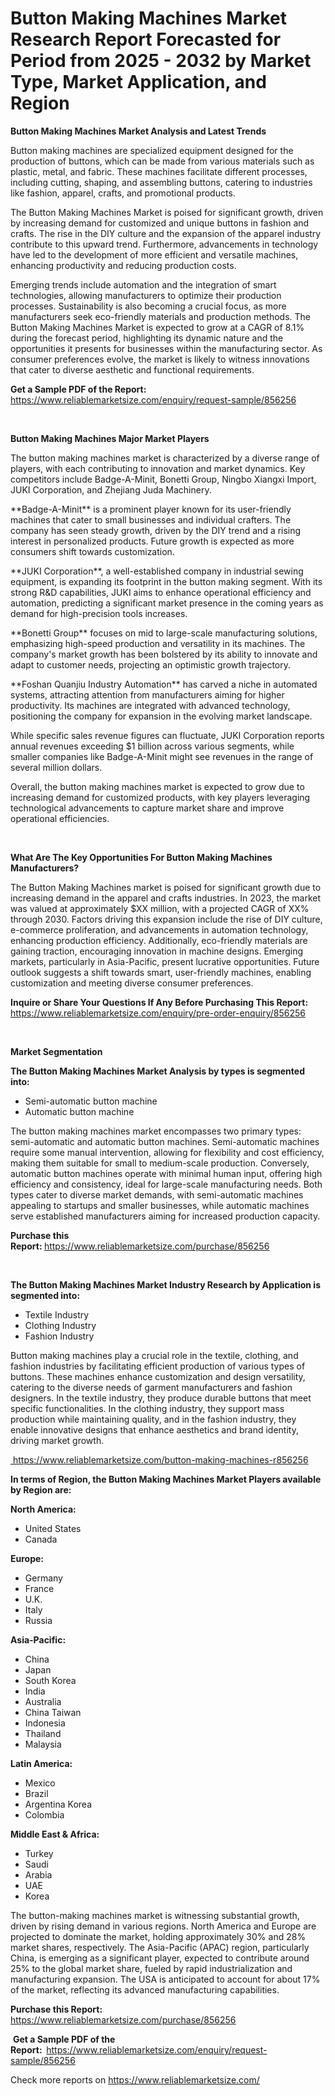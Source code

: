 <p><h1>Button Making Machines Market Research Report Forecasted for Period from 2025 -  2032 by Market Type, Market Application, and Region</h1></p><p><strong>Button Making Machines Market Analysis and Latest Trends</strong></p>
<p><p>Button making machines are specialized equipment designed for the production of buttons, which can be made from various materials such as plastic, metal, and fabric. These machines facilitate different processes, including cutting, shaping, and assembling buttons, catering to industries like fashion, apparel, crafts, and promotional products. </p><p>The Button Making Machines Market is poised for significant growth, driven by increasing demand for customized and unique buttons in fashion and crafts. The rise in the DIY culture and the expansion of the apparel industry contribute to this upward trend. Furthermore, advancements in technology have led to the development of more efficient and versatile machines, enhancing productivity and reducing production costs.</p><p>Emerging trends include automation and the integration of smart technologies, allowing manufacturers to optimize their production processes. Sustainability is also becoming a crucial focus, as more manufacturers seek eco-friendly materials and production methods. The Button Making Machines Market is expected to grow at a CAGR of 8.1% during the forecast period, highlighting its dynamic nature and the opportunities it presents for businesses within the manufacturing sector. As consumer preferences evolve, the market is likely to witness innovations that cater to diverse aesthetic and functional requirements.</p></p>
<p><strong>Get a Sample PDF of the Report:&nbsp;</strong> <a href="https://www.reliablemarketsize.com/enquiry/request-sample/856256?utm_campaign=2769&utm_medium=2&utm_source=Github&utm_content=ia&utm_term=08042025&utm_id=button-making-machines">https://www.reliablemarketsize.com/enquiry/request-sample/856256</a></p>
<p>&nbsp;</p>
<p><strong>Button Making Machines Major Market Players</strong></p>
<p><p>The button making machines market is characterized by a diverse range of players, with each contributing to innovation and market dynamics. Key competitors include Badge-A-Minit, Bonetti Group, Ningbo Xiangxi Import, JUKI Corporation, and Zhejiang Juda Machinery.</p><p>**Badge-A-Minit** is a prominent player known for its user-friendly machines that cater to small businesses and individual crafters. The company has seen steady growth, driven by the DIY trend and a rising interest in personalized products. Future growth is expected as more consumers shift towards customization.</p><p>**JUKI Corporation**, a well-established company in industrial sewing equipment, is expanding its footprint in the button making segment. With its strong R&D capabilities, JUKI aims to enhance operational efficiency and automation, predicting a significant market presence in the coming years as demand for high-precision tools increases.</p><p>**Bonetti Group** focuses on mid to large-scale manufacturing solutions, emphasizing high-speed production and versatility in its machines. The company's market growth has been bolstered by its ability to innovate and adapt to customer needs, projecting an optimistic growth trajectory.</p><p>**Foshan Quanjiu Industry Automation** has carved a niche in automated systems, attracting attention from manufacturers aiming for higher productivity. Its machines are integrated with advanced technology, positioning the company for expansion in the evolving market landscape.</p><p>While specific sales revenue figures can fluctuate, JUKI Corporation reports annual revenues exceeding $1 billion across various segments, while smaller companies like Badge-A-Minit might see revenues in the range of several million dollars.</p><p>Overall, the button making machines market is expected to grow due to increasing demand for customized products, with key players leveraging technological advancements to capture market share and improve operational efficiencies.</p></p>
<p>&nbsp;</p>
<p><strong>What Are The Key Opportunities For Button Making Machines Manufacturers?</strong></p>
<p><p>The Button Making Machines market is poised for significant growth due to increasing demand in the apparel and crafts industries. In 2023, the market was valued at approximately $XX million, with a projected CAGR of XX% through 2030. Factors driving this expansion include the rise of DIY culture, e-commerce proliferation, and advancements in automation technology, enhancing production efficiency. Additionally, eco-friendly materials are gaining traction, encouraging innovation in machine designs. Emerging markets, particularly in Asia-Pacific, present lucrative opportunities. Future outlook suggests a shift towards smart, user-friendly machines, enabling customization and meeting diverse consumer preferences.</p></p>
<p><strong>Inquire or Share Your Questions If Any Before Purchasing This Report:</strong> <a href="https://www.reliablemarketsize.com/enquiry/pre-order-enquiry/856256?utm_campaign=2769&utm_medium=2&utm_source=Github&utm_content=ia&utm_term=08042025&utm_id=button-making-machines">https://www.reliablemarketsize.com/enquiry/pre-order-enquiry/856256</a></p>
<p>&nbsp;</p>
<p><strong>Market Segmentation</strong></p>
<p><strong>The Button Making Machines Market Analysis by types is segmented into:</strong></p>
<p><ul><li>Semi-automatic button machine</li><li>Automatic button machine</li></ul></p>
<p><p>The button making machines market encompasses two primary types: semi-automatic and automatic button machines. Semi-automatic machines require some manual intervention, allowing for flexibility and cost efficiency, making them suitable for small to medium-scale production. Conversely, automatic button machines operate with minimal human input, offering high efficiency and consistency, ideal for large-scale manufacturing needs. Both types cater to diverse market demands, with semi-automatic machines appealing to startups and smaller businesses, while automatic machines serve established manufacturers aiming for increased production capacity.</p></p>
<p><strong>Purchase this Report:&nbsp;</strong><a href="https://www.reliablemarketsize.com/purchase/856256?utm_campaign=2769&utm_medium=2&utm_source=Github&utm_content=ia&utm_term=08042025&utm_id=button-making-machines">https://www.reliablemarketsize.com/purchase/856256</a></p>
<p>&nbsp;</p>
<p><strong>The Button Making Machines Market Industry Research by Application is segmented into:</strong></p>
<p><ul><li>Textile Industry</li><li>Clothing Industry</li><li>Fashion Industry</li></ul></p>
<p><p>Button making machines play a crucial role in the textile, clothing, and fashion industries by facilitating efficient production of various types of buttons. These machines enhance customization and design versatility, catering to the diverse needs of garment manufacturers and fashion designers. In the textile industry, they produce durable buttons that meet specific functionalities. In the clothing industry, they support mass production while maintaining quality, and in the fashion industry, they enable innovative designs that enhance aesthetics and brand identity, driving market growth.</p></p>
<p><a href="https://www.reliablemarketsize.com/button-making-machines-r856256?utm_campaign=2769&utm_medium=2&utm_source=Github&utm_content=ia&utm_term=08042025&utm_id=button-making-machines">&nbsp;https://www.reliablemarketsize.com/button-making-machines-r856256</a></p>
<p><strong>In terms of Region, the Button Making Machines Market Players available by Region are:</strong></p>
<p>
    <p> <strong> North America: </strong>
        <ul>
            <li>United States</li>
            <li>Canada</li>
        </ul>
        </p> 
    <p> <strong> Europe: </strong>
        <ul>
            <li>Germany</li>
            <li>France</li>
            <li>U.K.</li>
            <li>Italy</li>
            <li>Russia</li>
        </ul>
        </p> 
    <p> <strong> Asia-Pacific: </strong>
        <ul>
            <li>China</li>
            <li>Japan</li>
            <li>South Korea</li>
            <li>India</li>
            <li>Australia</li>
            <li>China Taiwan</li>
            <li>Indonesia</li>
            <li>Thailand</li>
            <li>Malaysia</li>
        </ul>
        </p> 
    <p> <strong> Latin America: </strong>
        <ul>
            <li>Mexico</li>
            <li>Brazil</li>
            <li>Argentina Korea</li>
            <li>Colombia</li>
        </ul>
        </p> 
    <p> <strong> Middle East & Africa: </strong>
        <ul>
            <li>Turkey</li>
            <li>Saudi</li>
            <li>Arabia</li>
            <li>UAE</li>
            <li>Korea</li>
        </ul>
    </p>
    </p>
<p><p>The button-making machines market is witnessing substantial growth, driven by rising demand in various regions. North America and Europe are projected to dominate the market, holding approximately 30% and 28% market shares, respectively. The Asia-Pacific (APAC) region, particularly China, is emerging as a significant player, expected to contribute around 25% to the global market share, fueled by rapid industrialization and manufacturing expansion. The USA is anticipated to account for about 17% of the market, reflecting its advanced manufacturing capabilities.</p></p>
<p><strong>Purchase this Report: </strong><a href="https://www.reliablemarketsize.com/purchase/856256?utm_campaign=2769&utm_medium=2&utm_source=Github&utm_content=ia&utm_term=08042025&utm_id=button-making-machines">https://www.reliablemarketsize.com/purchase/856256</a></p>
<p>&nbsp;<strong>Get a Sample PDF of the Report:&nbsp;&nbsp;</strong><a href="https://www.reliablemarketsize.com/enquiry/request-sample/856256?utm_campaign=2769&utm_medium=2&utm_source=Github&utm_content=ia&utm_term=08042025&utm_id=button-making-machines">https://www.reliablemarketsize.com/enquiry/request-sample/856256</a></p>
<p><strong></strong></p>
<p>Check more reports on <a href="https://www.reliablemarketsize.com/?utm_campaign=2769&utm_medium=2&utm_source=Github&utm_content=ia&utm_term=08042025&utm_id=button-making-machines">https://www.reliablemarketsize.com/</a></p>